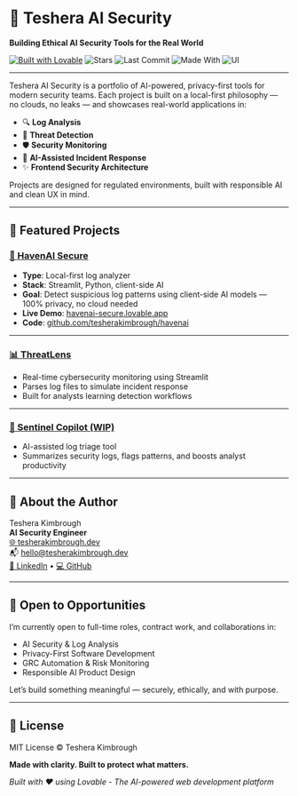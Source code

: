 # 🔐 Teshera AI Security

**Building Ethical AI Security Tools for the Real World**

[![Built with Lovable](https://lovable.dev/badge.svg)](https://lovable.dev/projects/havenai-secure)
![Stars](https://img.shields.io/github/stars/tesherakimbrough/havenai?style=social)
![Last Commit](https://img.shields.io/github/last-commit/tesherakimbrough/havenai?color=brightgreen)
![Made With](https://img.shields.io/badge/made%20with-Python-blue)
![UI](https://img.shields.io/badge/ui-Streamlit-orange)

---

Teshera AI Security is a portfolio of AI-powered, privacy-first tools for modern security teams. Each project is built on a local-first philosophy — no clouds, no leaks — and showcases real-world applications in:

- 🔍 **Log Analysis**
- 🔐 **Threat Detection**
- 🛡 **Security Monitoring**
- 🤖 **AI-Assisted Incident Response**
- ✨ **Frontend Security Architecture**

Projects are designed for regulated environments, built with responsible AI and clean UX in mind.

---

## 📂 Featured Projects

### [🧠 HavenAI Secure](https://havenai-secure.lovable.app)

- **Type**: Local-first log analyzer  
- **Stack**: Streamlit, Python, client-side AI  
- **Goal**: Detect suspicious log patterns using client-side AI models — 100% privacy, no cloud needed  
- **Live Demo**: [havenai-secure.lovable.app](https://havenai-secure.lovable.app)  
- **Code**: [github.com/tesherakimbrough/havenai](https://github.com/tesherakimbrough/havenai)

---

### [📊 ThreatLens](https://github.com/tesherakimbrough/threatlens)

- Real-time cybersecurity monitoring using Streamlit
- Parses log files to simulate incident response
- Built for analysts learning detection workflows

---

### [🧭 Sentinel Copilot (WIP)](https://github.com/tesherakimbrough/sentinel-copilot)

- AI-assisted log triage tool
- Summarizes security logs, flags patterns, and boosts analyst productivity

---

## 📖 About the Author

Teshera Kimbrough  
**AI Security Engineer**  
[🌐 tesherakimbrough.dev](https://www.tesherakimbrough.dev)  
📬 hello@tesherakimbrough.dev  
[🔗 LinkedIn](https://www.linkedin.com/in/tesherakimbrough) • [💻 GitHub](https://github.com/tesherakimbrough)

---

## 🤝 Open to Opportunities

I’m currently open to full-time roles, contract work, and collaborations in:

- AI Security & Log Analysis  
- Privacy-First Software Development  
- GRC Automation & Risk Monitoring  
- Responsible AI Product Design

Let’s build something meaningful — securely, ethically, and with purpose.

---

## 📄 License

MIT License © Teshera Kimbrough

**Made with clarity. Built to protect what matters.**

*Built with ❤️ using Lovable - The AI-powered web development platform*
